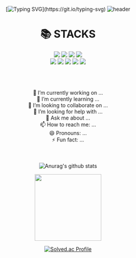 
<div align="center">
  
[![Typing SVG](https://readme-typing-svg.herokuapp.com?font=Fira+Code&pause=1000&width=435&lines=Hi+there!)](https://git.io/typing-svg)
![header](https://capsule-render.vercel.app/api?type=waving&color=gradient&height=300&section=header&text=JIHUN-KIM&fontSize=90&animation=fadeIn)

<div align=center><h1>📚 STACKS</h1></div>
<div align=center> 
<!--   <img src="https://img.shields.io/badge/java-007396?style=for-the-badge&logo=java&logoColor=white"> 
  <img src="https://img.shields.io/badge/c++-00599C?style=for-the-badge&logo=c%2B%2B&logoColor=white">
  <img src="https://img.shields.io/badge/python-3776AB?style=for-the-badge&logo=python&logoColor=white"> 
  <br>
   -->
  <img src="https://img.shields.io/badge/html5-E34F26?style=for-the-badge&logo=html5&logoColor=white"> 
  <img src="https://img.shields.io/badge/css-1572B6?style=for-the-badge&logo=css3&logoColor=white"> 
  <img src="https://img.shields.io/badge/javascript-F7DF1E?style=for-the-badge&logo=javascript&logoColor=black"> 
  <img src="https://img.shields.io/badge/jquery-0769AD?style=for-the-badge&logo=jquery&logoColor=white">
  <br>
  <!--
  <img src="https://img.shields.io/badge/oracle-F80000?style=for-the-badge&logo=oracle&logoColor=white"> 
  <img src="https://img.shields.io/badge/mysql-4479A1?style=for-the-badge&logo=mysql&logoColor=white"> 
  <img src="https://img.shields.io/badge/mariaDB-003545?style=for-the-badge&logo=mariaDB&logoColor=white"> 
  <img src="https://img.shields.io/badge/mongoDB-47A248?style=for-the-badge&logo=MongoDB&logoColor=white">
  <img src="https://img.shields.io/badge/firebase-FFCA28?style=for-the-badge&logo=firebase&logoColor=white">
  <br> -->
  
  <img src="https://img.shields.io/badge/react-61DAFB?style=for-the-badge&logo=react&logoColor=black"> 
  <img src="https://img.shields.io/badge/vue.js-4FC08D?style=for-the-badge&logo=vue.js&logoColor=white"> 

  <img src="https://img.shields.io/badge/django-092E20?style=for-the-badge&logo=django&logoColor=white">



  
  <img src="https://img.shields.io/badge/github-181717?style=for-the-badge&logo=github&logoColor=white">
  <img src="https://img.shields.io/badge/git-F05032?style=for-the-badge&logo=git&logoColor=white">
  <br>
</div>
<br><br><br>

 🔭 I’m currently working on ...
 <br>
 🌱 I’m currently learning ...
 <br>
 👯 I’m looking to collaborate on ...
 <br>
 🤔 I’m looking for help with ...
 <br>
 💬 Ask me about ...
 <br>
 📫 How to reach me: ...
 <br>
 😄 Pronouns: ...
 <br>
 ⚡ Fun fact: ...
 <br>
<br><br>
<div>
  
![Anurag's github stats](https://github-readme-stats.vercel.app/api?username=hotchapa&show_icons=true&theme=tokyonight)
  <br>

<a href="https://github.com/imysh578"><img align="center" style="height:180px" src="https://github-readme-stats.vercel.app/api/top-langs/?username=hotchapa&layout=compact&theme=nord&hide_border=true" /></a> 
  <br>

[![Solved.ac Profile](http://mazassumnida.wtf/api/v2/generate_badge?boj=hotchapa)](https://solved.ac/hotchapa/)

  <br>
</div>

<!--
**hotchapa/hotchapa** is a ✨ _special_ ✨ repository because its `README.md` (this file) appears on your GitHub profile.

Here are some ideas to get you started:

- 🔭 I’m currently working on ...
- 🌱 I’m currently learning ...
- 👯 I’m looking to collaborate on ...
- 🤔 I’m looking for help with ...
- 💬 Ask me about ...
- 📫 How to reach me: ...
- 😄 Pronouns: ...
- ⚡ Fun fact: ...
-->
</div>
